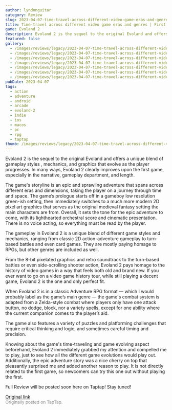 ```yaml
---
author: lyndonguitar
category: Review
slug: 2023-04-07-time-travel-across-different-video-game-eras-and-genres-first-impressions-evoland-2
title: Time-travel across different video game eras and genres | First Impressions - Evoland 2
game: Evoland 2
description: Evoland 2 is the sequel to the original Evoland and offers a unique blend of gameplay styles , mechanics, and graphics that evolve as the player progresses. In many ways, Evoland 2 clearly improves upon the first game, especially in the narrative, gameplay department, and length.
featured: false
gallery:
  - /images/reviews/legacy/2023-04-07-time-travel-across-different-video-game-eras-and-genres--first-impressions---evoland-2-0.avif
  - /images/reviews/legacy/2023-04-07-time-travel-across-different-video-game-eras-and-genres--first-impressions---evoland-2-1.avif
  - /images/reviews/legacy/2023-04-07-time-travel-across-different-video-game-eras-and-genres--first-impressions---evoland-2-2.avif
  - /images/reviews/legacy/2023-04-07-time-travel-across-different-video-game-eras-and-genres--first-impressions---evoland-2-3.avif
  - /images/reviews/legacy/2023-04-07-time-travel-across-different-video-game-eras-and-genres--first-impressions---evoland-2-4.avif
  - /images/reviews/legacy/2023-04-07-time-travel-across-different-video-game-eras-and-genres--first-impressions---evoland-2-5.avif
  - /images/reviews/legacy/2023-04-07-time-travel-across-different-video-game-eras-and-genres--first-impressions---evoland-2-6.avif
pubDate: 2023-04-07
tags:
  - action
  - adventure
  - android
  - arcade
  - evoland-2
  - indie
  - ios
  - macos
  - pc
  - rpg
  - taptap
thumb: /images/reviews/legacy/2023-04-07-time-travel-across-different-video-game-eras-and-genres--first-impressions---evoland-2-0.avif
---
```


Evoland 2 is the sequel to the original Evoland and offers a unique blend of gameplay styles , mechanics, and graphics that evolve as the player progresses. In many ways, Evoland 2 clearly improves upon the first game, especially in the narrative, gameplay department, and length.

The game's storyline is an epic and sprawling adventure that spans across different eras and dimensions, taking the player on a journey through time and space. The game’s prologue starts off in a gameboy low resolution green-ish setting, then immediately switches to a much more modern 2D pixel art graphics that serves as the original medieval fantasy setting the main characters are from. Overall, it sets the tone for the epic adventure to come, with its lighthearted orchestral score and cinematic presentation. There is no voice acting, so everything must be read by the player.

The gameplay in Evoland 2 is a unique blend of different game styles and mechanics, ranging from classic 2D action-adventure gameplay to turn-based battles and even card games. They are mostly paying homage to RPGs, but other genres are included as well.

From the 8-bit pixelated graphics and retro soundtrack to the turn-based battles or even side-scrolling shooter action, Evoland 2 pays homage to the history of video games in a way that feels both old and brand new. If you ever want to go on a video game history tour, while still playing a decent game, Evoland 2 is the one and only perfect fit.

When Evoland 2 is in a classic Adventure RPG format — which I would probably label as the game’s main genre — the game's combat system is adapted from a Zelda-style combat where players only have one attack button, no dodge, block, nor a variety spells, except for one ability where the current companion comes to the player’s aid.

The game also features a variety of puzzles and platforming challenges that require critical thinking and logic, and sometimes careful timing and precision.

Knowing about the game's time-traveling and game evolving aspect beforehand, Evoland 2 immediately grabbed my attention and compelled me to play, just to see how all the different game evolutions would play out. Additionally, the epic adventure story was a nice cherry on top that pleasantly surprised me and added another reason to play.  It is not directly related to the first game, so newcomers can try this one out without playing the first.

Full Review will be posted soon here on Taptap! Stay tuned!

[Original link](https://www.taptap.io/post/5030481)<br><span style="font-size: 0.95em; color: #888;">Originally posted on TapTap.</span>